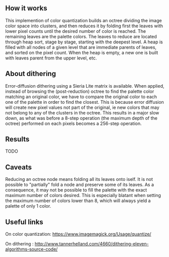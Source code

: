 ## How it works

This implemention of color quantization builds an octree dividing the image color space into clusters, and then reduces it by folding first the leaves with lower pixel counts until the desired number of color is reached. The remaining leaves are the palette colors.
The leaves to reduce are located through heap sort, stage by stage, starting with the deepest level. A heap is filled with all nodes of a given level that are immediate parents of leaves, and sorted on the pixel count. When the heap is empty, a new one is built with leaves parent from the upper level, etc.

## About dithering

Error-diffusion dithering using a Sieria Lite matrix is available. When applied, instead of browsing the (post-reduction) octree to find the palette color matching an original color, we have to compare the original color to each one of the palette in order to find the closest.
This is because error diffusion will create new pixel values not part of the original, ie new colors that may not belong to any of the clusters in the octree. This results in a major slow down, as what was before a 8-step operation (the maximum depth of the octree) performed on each pixels becomes a 256-step operation.

## Results

TODO

## Caveats

Reducing an octree node means folding all its leaves onto iself. It is not possible to "partially" fold a node and preserve some of its leaves. As a consequence, it may not be possible to fill the palette with the exact maximum number of colors desired. This is especially blatant when setting the maximum number of colors lower than 8, which will always yield a palette of only 1 color.

## Useful links

On color quantization: https://www.imagemagick.org/Usage/quantize/

On dithering : http://www.tannerhelland.com/4660/dithering-eleven-algorithms-source-code/
